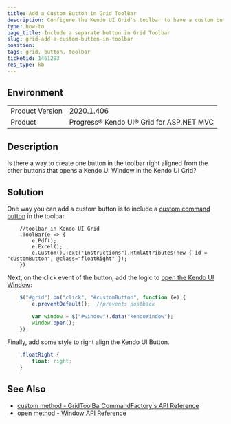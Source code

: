 ```yaml
---
title: Add a Custom Button in Grid ToolBar
description: Configure the Kendo UI Grid's toolbar to have a custom button along with the original buttons without creating a template.
type: how-to
page_title: Include a separate button in Grid Toolbar
slug: grid-add-a-custom-button-in-toolbar
position: 
tags: grid, button, toolbar
ticketid: 1461293
res_type: kb
---
```


## Environment
<table>
	<tbody>
		<tr>
			<td>Product Version</td>
			<td>2020.1.406</td>
		</tr>
		<tr>
			<td>Product</td>
			<td>Progress® Kendo UI® Grid for ASP.NET MVC</td>
		</tr>
	</tbody>
</table>


## Description
Is there a way to create one button in the toolbar right aligned from the other buttons that opens a Kendo UI Window in the Kendo UI Grid?

## Solution
One way you can add a custom button is to include a [custom command button](https://docs.telerik.com/aspnet-mvc/api/kendo.mvc.ui.fluent/gridtoolbarcommandfactory#custom) in the toolbar.

```razor
    //toolbar in Kendo UI Grid
    .ToolBar(e => {
        e.Pdf();
        e.Excel();
        e.Custom().Text("Instructions").HtmlAttributes(new { id = "customButton", @class="floatRight" });
    })
```

Next, on the click event of the button, add the logic to [open the Kendo UI Window](https://docs.telerik.com/kendo-ui/api/javascript/ui/window/methods/open):

```javascript
    $("#grid").on("click", "#customButton", function (e) {
        e.preventDefault();  //prevents postback

        var window = $("#window").data("kendoWindow");
        window.open();
    });
```

Finally, add some style to right align the Kendo UI Button.

```css
    .floatRight {
        float: right;
    }
```

## See Also
* [custom method - GridToolBarCommandFactory's API Reference](https://docs.telerik.com/aspnet-mvc/api/kendo.mvc.ui.fluent/gridtoolbarcommandfactory#custom)
* [open method - Window API Reference](https://docs.telerik.com/kendo-ui/api/javascript/ui/window/methods/open)
